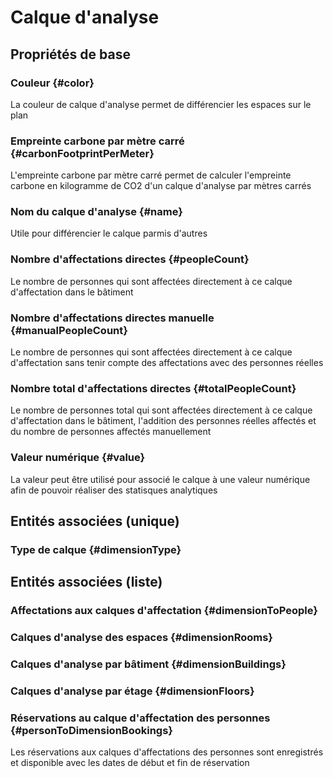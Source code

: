 # Calque d'analyse
<!--- THIS FILE IS GENERATED PLEASE DO NOT EDIT IT DIRECTLY --->



## Propriétés de base

### Couleur {#color}
        
La couleur de calque d'analyse permet de différencier les espaces sur le plan
### Empreinte carbone par mètre carré {#carbonFootprintPerMeter}
        
L'empreinte carbone par mètre carré permet de calculer l'empreinte carbone en kilogramme de CO2 d'un calque d'analyse par mètres carrés
### Nom du calque d'analyse {#name}
        
Utile pour différencier le calque parmis d'autres
### Nombre d'affectations directes {#peopleCount}
        
Le nombre de personnes qui sont affectées directement à ce calque d'affectation dans le bâtiment
### Nombre d'affectations directes manuelle {#manualPeopleCount}
        
Le nombre de personnes qui sont affectées directement à ce calque d'affectation sans tenir compte des affectations avec des personnes réelles
### Nombre total d'affectations directes {#totalPeopleCount}
        
Le nombre de personnes total qui sont affectées directement à ce calque d'affectation dans le bâtiment, l'addition des personnes réelles affectés et du nombre de personnes affectés manuellement
### Valeur numérique {#value}
        
La valeur peut être utilisé pour associé le calque à une valeur numérique afin de pouvoir réaliser des statisques analytiques

## Entités associées (unique)

### Type de calque {#dimensionType}
        


## Entités associées (liste)

### Affectations aux calques d'affectation {#dimensionToPeople}
        

### Calques d'analyse des espaces {#dimensionRooms}
        

### Calques d'analyse par bâtiment {#dimensionBuildings}
        

### Calques d'analyse par étage {#dimensionFloors}
        

### Réservations au calque d'affectation des personnes {#personToDimensionBookings}
        
Les réservations aux calques d'affectations des personnes sont enregistrés et disponible avec les dates de début et fin de réservation



